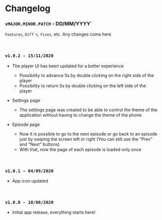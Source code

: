 # Changelog

### `vMAJOR.MINOR.PATCH` - DD/MM/YYYY`
`Features`, `Diff's`, `Fixes`, etc. Any changes come here

<br>

### `v1.0.2 - 15/11/2020`
- The player UI has been updated for a better experience
   - Possibility to advance 5s by double clicking on the right side of the player
   - Possibility to return 5s by double clicking on the left side of the player

- Settings page
   - The settings page was created to be able to control the theme of the application without having to change the theme of the phone

- Episode page
   - Now it is possible to go to the next episode or go back to an episode just by swiping the screen left or right (You can still use the "Prev" and "Next" buttons)
   - With that, now the page of each episode is loaded only once

<br>

### `v1.0.1 - 04/09/2020`
- App icon updated

<br>

### `v1.0.0 - 10/08/2020`
- Initial app release, everything starts here!
